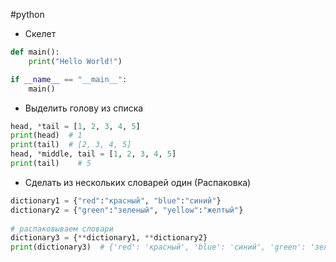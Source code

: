 #python 

- Скелет
``` python
def main():
    print("Hello World!")

if __name__ == "__main__":
    main()
```
- Выделить голову из списка
``` python
head, *tail = [1, 2, 3, 4, 5]
print(head)  # 1
print(tail)  # [2, 3, 4, 5]
head, *middle, tail = [1, 2, 3, 4, 5]
print(tail)    # 5
```
- Сделать из нескольких словарей один (Распаковка)
``` python
dictionary1 = {"red":"красный", "blue":"синий"}
dictionary2 = {"green":"зеленый", "yellow":"желтый"}
 
# распаковываем словари
dictionary3 = {**dictionary1, **dictionary2}
print(dictionary3)  # {'red': 'красный', 'blue': 'синий', 'green': 'зеленый', 'yellow': 'желтый'}
```